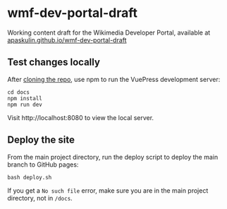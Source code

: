 # wmf-dev-portal-draft
Working content draft for the Wikimedia Developer Portal, available at [apaskulin.github.io/wmf-dev-portal-draft](https://apaskulin.github.io/wmf-dev-portal-draft/)

## Test changes locally
After [cloning the repo](https://docs.github.com/en/github/creating-cloning-and-archiving-repositories/cloning-a-repository-from-github/cloning-a-repository), use npm to run the VuePress development server:

```
cd docs
npm install
npm run dev
```

Visit http://localhost:8080 to view the local server.

## Deploy the site

From the main project directory, run the deploy script to deploy the main branch to GitHub pages:

```
bash deploy.sh
```

If you get a `No such file` error, make sure you are in the main project directory, not in `/docs`.

